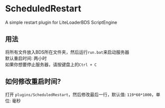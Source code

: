 # ScheduledRestart

A simple restart plugin for LiteLoaderBDS ScriptEngine

## 用法

将所有文件放入BDS所在文件夹，然后运行`run.bat`来启动服务器  
默认重启时间: 两小时  
如果你想要停止服务器，请按键盘上的`Ctrl + C`

## 如何修改重启时间?

打开 `plugins/ScheduledRestart`，然后修改最后一行，默认值: `119*60*1000`，单位: 毫秒